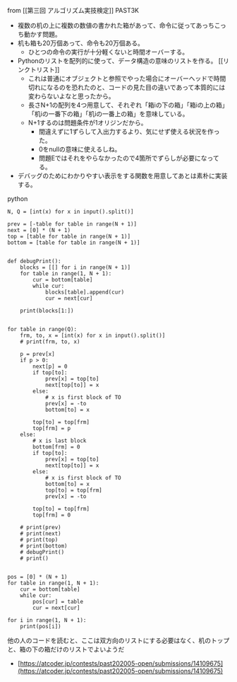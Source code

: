 
from [[第三回 アルゴリズム実技検定]]
PAST3K
- 複数の机の上に複数の数値の書かれた箱があって、命令に従ってあっちこっち動かす問題。
- 机も箱も20万個あって、命令も20万個ある。
    - ひとつの命令の実行が十分軽くないと時間オーバーする。
- Pythonのリストを配列的に使って、データ構造の意味のリストを作る。 [[リンクトリスト]]
    - これは普通にオブジェクトと参照でやった場合にオーバーヘッドで時間切れになるのを恐れたのと、コードの見た目の違いであって本質的には変わらないよなと思ったから。
    - 長さN+1の配列を4つ用意して、それぞれ「箱iの下の箱」「箱iの上の箱」「机iの一番下の箱」「机iの一番上の箱」を意味している。
    - N+1するのは問題条件が1オリジンだから。
        - 間違えずに1ずらして入出力するより、気にせず使える状況を作った。
        - 0をnullの意味に使えるしね。
        - 問題Eではそれをやらなかったので4箇所でずらしが必要になってる。
- デバッグのためにわかりやすい表示をする関数を用意してあとは素朴に実装する。

python

```
N, Q = [int(x) for x in input().split()]

prev = [-table for table in range(N + 1)]
next = [0] * (N + 1)
top = [table for table in range(N + 1)]
bottom = [table for table in range(N + 1)]


def debugPrint():
    blocks = [[] for i in range(N + 1)]
    for table in range(1, N + 1):
        cur = bottom[table]
        while cur:
            blocks[table].append(cur)
            cur = next[cur]

    print(blocks[1:])


for table in range(Q):
    frm, to, x = [int(x) for x in input().split()]
    # print(frm, to, x)

    p = prev[x]
    if p > 0:
        next[p] = 0
        if top[to]:
            prev[x] = top[to]
            next[top[to]] = x
        else:
            # x is first block of TO
            prev[x] = -to
            bottom[to] = x

        top[to] = top[frm]
        top[frm] = p
    else:
        # x is last block
        bottom[frm] = 0
        if top[to]:
            prev[x] = top[to]
            next[top[to]] = x
        else:
            # x is first block of TO
            bottom[to] = x
            top[to] = top[frm]
            prev[x] = -to

        top[to] = top[frm]
        top[frm] = 0

    # print(prev)
    # print(next)
    # print(top)
    # print(bottom)
    # debugPrint()
    # print()


pos = [0] * (N + 1)
for table in range(1, N + 1):
    cur = bottom[table]
    while cur:
        pos[cur] = table
        cur = next[cur]

for i in range(1, N + 1):
    print(pos[i])
```


他の人のコードを読むと、ここは双方向のリストにする必要はなく、机のトップと、箱の下の箱だけのリストでよいようだ
- [https://atcoder.jp/contests/past202005-open/submissions/14109675](https://atcoder.jp/contests/past202005-open/submissions/14109675)
